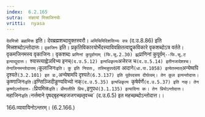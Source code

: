 ```yaml
---
index:  6.2.165
sutra:  संज्ञायां मित्त्राजिनयोः
vritti:  nyasa
---
```


`देवमित्त्रो ब्रह्ममित्त्रः` इति। देवब्रह्मशब्दावुक्तस्वरौ। `अमिचिमिदिशसिभ्यः क्त्रः` (द.उ.8.86) इति मित्त्रशब्दोऽन्तोदात्तः। `वृकजिनः` इति। प्रकृतिविकारयोर्भेदस्याविवक्षितत्वाद्वृकविकारे वृकशब्दोऽत्र वर्तते। वृकमजिनमस्य वृकाजिनः। वृकशब्दः `प्राणिनां कुपूर्वाणाम् (फि.सू.2.30) झ्र्`प्राणिनां कुपूर्वम्`--फि.सू.ट इत्याद्युदात्तः। `श्यास्त्याह्वेञविभ्य इनच्` (द.उ.5.12) इत्यधिकृत्य `अजेरज च` (द.उ.5.14) इतीनजादेशश्च। तेनाजिनमन्तोदात्तम्। `कूलाजिनः` इति। कु इति निपातः, तस्मिन्नुपपदे `ला आदाने` (धा.पा.1058) इत्येतस्मात् `अन्येष्वपि दृश्यते` (3.2.101) इत डः, `अन्येषामपि दृश्यते` (6.3.137) इति पूर्वपदसय दीर्घत्वम्। तेन कूल इत्यन्तोदात्तः। `कृष्णाजिनः` इति। `इण्सिञ्जिदीङुण्यविभ्यो नक्`(द.उ.5.35) इत्यधिकृत्य `कृषेर्वर्णे` (द.उ.5.37) इति नक्। तेन कृष्णोऽन्तोदात्त-।
`प्रियमित्त्रः` इति। प्रीणातीति प्रियः, `इगुपध` (3.1.135) इत्यादिना कः। तेन प्रियोऽन्तोदात्तः। `महाजिनः` इति। `नर्त्तमाने पृषद्बृहन्महजजगच्छतृवच्च`
(द.उ.6.5) इत महच्छब्दोऽन्तोदात्त।।

166.व्यावायिनोऽन्तरम्। (6.2.166.)

